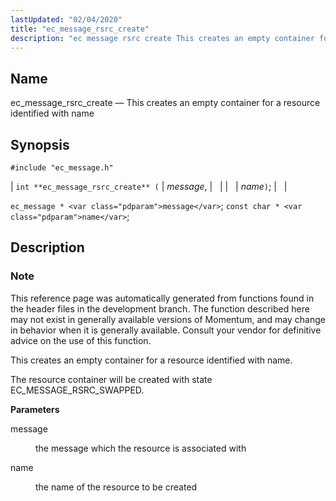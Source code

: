 ```yaml
---
lastUpdated: "02/04/2020"
title: "ec_message_rsrc_create"
description: "ec message rsrc create This creates an empty container for a resource identified with name int ec message rsrc create message name ec message message const char name This reference page was automatically generated from functions found in the header files in the development branch The function described here may..."
---
```


<a name="apis.ec_message_rsrc_create"></a> 
## Name

ec_message_rsrc_create — This creates an empty container for a resource identified with name

## Synopsis

`#include "ec_message.h"`

| `int **ec_message_rsrc_create** (` | <var class="pdparam">message</var>, |   |
|   | <var class="pdparam">name</var>`)`; |   |

`ec_message * <var class="pdparam">message</var>`;
`const char * <var class="pdparam">name</var>`;<a name="idp56788096"></a> 
## Description

### Note

This reference page was automatically generated from functions found in the header files in the development branch. The function described here may not exist in generally available versions of Momentum, and may change in behavior when it is generally available. Consult your vendor for definitive advice on the use of this function.

This creates an empty container for a resource identified with name.

The resource container will be created with state EC_MESSAGE_RSRC_SWAPPED.

**<a name="idp56791520"></a> Parameters**

<dl class="variablelist">

<dt>message</dt>

<dd>

the message which the resource is associated with

</dd>

<dt>name</dt>

<dd>

the name of the resource to be created

</dd>

</dl>